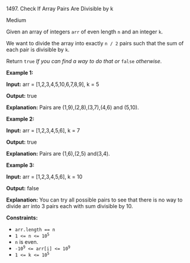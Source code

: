 1497\. Check If Array Pairs Are Divisible by k

Medium

Given an array of integers `arr` of even length `n` and an integer `k`.

We want to divide the array into exactly `n / 2` pairs such that the sum of each pair is divisible by `k`.

Return `true` _If you can find a way to do that or_ `false` _otherwise_.

**Example 1:**

**Input:** arr = [1,2,3,4,5,10,6,7,8,9], k = 5

**Output:** true

**Explanation:** Pairs are (1,9),(2,8),(3,7),(4,6) and (5,10).

**Example 2:**

**Input:** arr = [1,2,3,4,5,6], k = 7

**Output:** true

**Explanation:** Pairs are (1,6),(2,5) and(3,4).

**Example 3:**

**Input:** arr = [1,2,3,4,5,6], k = 10

**Output:** false

**Explanation:** You can try all possible pairs to see that there is no way to divide arr into 3 pairs each with sum divisible by 10.

**Constraints:**

*   `arr.length == n`
*   <code>1 <= n <= 10<sup>5</sup></code>
*   `n` is even.
*   <code>-10<sup>9</sup> <= arr[i] <= 10<sup>9</sup></code>
*   <code>1 <= k <= 10<sup>5</sup></code>
